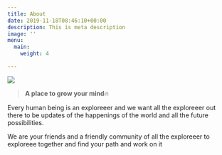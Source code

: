 ```yaml
---
title: About
date: 2019-11-18T08:46:10+00:00
description: This is meta description
image: ''
menu:
  main:
    weight: 4

---
```

![](/images/bw.png)

> **A place to grow your mind**🔥

Every human being is an exploreeer and we want all the exploreeer out there to be updates of the happenings of the world and all the future possibilities.

We are your friends and a friendly community of all the exploreeer to exploreee together and find your path and work on it